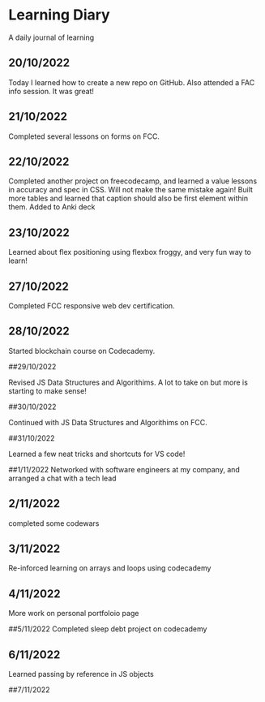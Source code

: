 # Learning Diary
A daily journal of learning

## 20/10/2022

Today I learned how to create a new repo on GitHub. Also attended a FAC info session. It was great!

## 21/10/2022

Completed several lessons on forms on FCC.

## 22/10/2022

Completed another project on freecodecamp, and learned a value lessons in accuracy and spec in CSS. Will not make the same mistake again! Built more tables and learned that caption should also be first element within them. Added to Anki deck

## 23/10/2022

Learned about flex positioning using flexbox froggy, and very fun way to learn!

## 27/10/2022

Completed FCC responsive web dev certification.

## 28/10/2022

Started blockchain course on Codecademy.

##29/10/2022

Revised JS Data Structures and Algorithims. A lot to take on but more is starting to make sense!

##30/10/2022

Continued with JS Data Structures and Algorithims on FCC.

##31/10/2022

Learned a few neat tricks and shortcuts for VS code!

##1/11/2022
Networked with software engineers at my company, and arranged a chat with a tech lead

## 2/11/2022 
completed some codewars

## 3/11/2022
Re-inforced learning on arrays and loops using codecademy

## 4/11/2022
More work on personal portfoloio page

##5/11/2022
Completed sleep debt project on codecademy

## 6/11/2022
Learned passing by reference in JS objects

##7/11/2022

